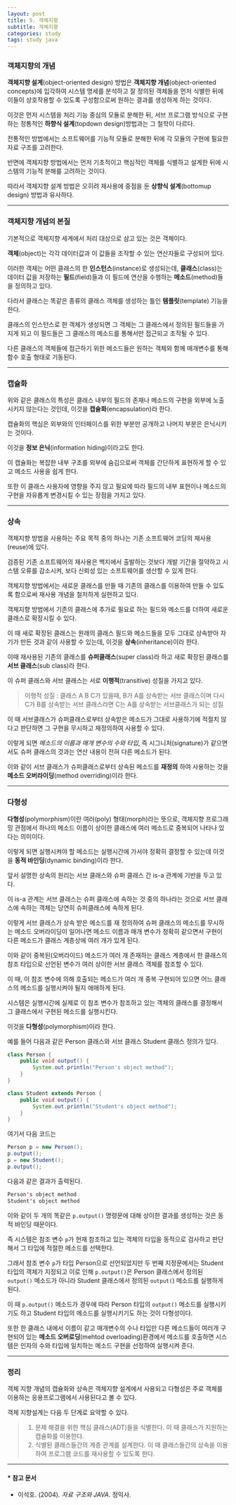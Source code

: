 ```yaml
---
layout: post
title: 5. 객체지향
subtitle: 객체지향
categories: study
tags: study java
---
```


### 객체지향의 개념

**객체지향 설계**(object-oriented design) 방법은 **객체지향 개념**(object-oriented concepts)에 입각하여 시스템 명세를 분석하고 잘 정의된 객체들을 먼저 식별한 뒤에 이들이 상호작용할 수 있도록 구성함으로써 원하는 결과를 생성하게 하는 것이다.

이것은 먼저 시스템을 처리 기능 중심의 모듈로 분해한 뒤, 서브 프로그램 방식으로 구현하는 정통적인 **하향식 설계**(topdown design)방법과는 그 철학이 다르다.

전통적인 방법에서는 소프트웨어를 기능적 모듈로 분해한 뒤에 각 모듈의 구현에 필요한 자료 구조를 고려한다.

반면에 객체지향 방법에서는 먼저 기초적이고 핵심적인 객체를 식별하고 설계한 뒤에 시스템의 기능적 분해를 고려하는 것이다.

따라서 객체지향 설계 방법은 오히려 재사용에 중점을 둔 **상향식 설계**(bottomup design) 방법과 유사하다.

***

### 객체지향 개념의 본질

기본적으로 객체지향 세계에서 처리 대상으로 삼고 있는 것은 객체이다.

**객체**(object)는 각각 데이터값과 이 값들을 조작할 수 있는 연산자들로 구성되어 있다.

이러한 객체는 어떤 클래스의 한 **인스턴스**(instance)로 생성되는데, **클래스**(class)는 데이터 값을 저장하는 **필드**(field)들과 이 필드에 연산을 수행하는 **메소드**(method)들을 정의하고 있다.

다라서 클래스는 똑같은 종류의 클래스 객체를 생성하는 틀인 **템플릿**(template) 기능을 한다.

클래스의 인스턴스로 한 객체가 생성되면 그 객체는 그 클래스에서 정의된 필드들을 가지게 되고 이 필드들은 그 클래스의 메소드를 통해서만 접근되고 조작될 수 있다.

다른 클래스의 객체들에 접근하기 위한 메소드들은 원하는 객체와 함께 매개변수를 통해 함수 호출 형태로 기동된다.

***

### 캡슐화

위와 같은 클래스의 특성은 클래스 내부의 필드의 존재나 메소드의 구현을 외부에 노출시키지 않는다는 것인데, 이것을 **캡슐화**(encapsulation)라 한다.

캡슐화의 핵심은 외부와의 인터페이스를 위한 부분만 공개하고 나머지 부분은 은닉시키는 것이다.

이것을 **정보 은닉**(information hiding)이라고도 한다.

이 캡슐화는 복잡한 내부 구조를 외부에 숨김으로써 객체를 간단하게 표현하게 할 수 있고 메소드 사용을 쉽게 한다.

또한 이 클래스 사용자에 영향을 주지 않고 필요에 따라 필드의 내부 표현이나 메소드의 구현을 자유롭게 변경시킬 수 있는 장점을 가지고 있다.

***

### 상속

객체지향 방법을 사용하는 주요 목적 중의 하나는 기존 소프트웨어 코딩의 재사용(reuse)에 있다.

검증된 기존 소프트웨어의 재사용은 백지에서 출발하는 것보다 개발 기간을 절약하고 시스템 오류를 감소시켜, 보다 신뢰성 있는 소프트웨어를 생산할 수 있게 한다.

객체지향 방법에서는 새로운 클래스를 만들 때 기존의 클래스를 이용하여 만들 수 있도록 함으로써 재사용 개념을 철저하게 실현하고 있다.

객체지향 방법에서 기존의 클래스에 추가로 필요로 하는 필드와 메소드를 더하여 새로운 클래스로 확장시킬 수 있다.

이 때 새로 확장된 클래스는 원래의 클래스 필드와 메소드들을 모두 그대로 상속받아 자기가 만든 것과 같이 사용할 수 있는데, 이것을 **상속**(inheritance)이라 한다.

이때 재사용된 기존의 클래스를 **슈퍼클래스**(super class)라 하고 새로 확장된 클래스를 **서브 클래스**(sub class)라 한다.

이 슈퍼 클래스와 서브 클래스는 서로 **이행적**(transitive) 성질을 가지고 있다.

> 이행적 성질 : 클래스 A B C가 있을때, B가 A를 상속받는 서브 클래스이며 다시 C가 B를 상속받는 서브 클래스라면 C는 A를 상속받는 서브클래스가 되는 성질

이 때 서브클래스가 슈퍼클래스로부터 상속받은 메소드가 그대로 사용하기에 적절치 않다고 판단하면 그 구현을 무시하고 재정의하여 사용할 수 있다.

이렇게 되면 *메소드의 이름과 매개 변수의 수와 타입*, 즉 시그니처(signature)가 같으면서도 슈퍼 클래스의 것과는 연산 내용이 전혀 다른 메소드가 된다.

이와 같이 서브 클래스가 슈퍼클래스로부터 상속된 메소드를 **재정의** 하여 사용하는 것을 **메소드 오버라이딩**(method overriding)이라 한다.

***

### 다형성

**다형성**(polymorphism)이란 여러(poly) 형태(morph)라는 뜻으로, 객체지향 프로그래밍 관점에서 하나의 메소드 이름이 상이한 클래스에 여러 메소드로 중복되어 나타나 있다는 의미이다.

이렇게 되면 실행시켜야 할 메소드는 실행시간에 가서야 정확히 결정할 수 있는데 이것을 **동적 바인딩**(dynamic binding)이라 한다.

앞서 설명한 상속의 원리는 서브 클래스와 슈퍼 클래스 간 is-a 관계에 기반을 두고 있다.

이 is-a 관계는 서브 클래스는 슈퍼 클래스에 속하는 것 중의 하나라는 것으로 서브 클래스에 속하는 객체는 당연히 슈퍼클래스에 속하게 된다.

이렇게 서브 클래스가 상속 받은 메소드를 재 정의하여 슈퍼 클래스의 메소드를 무시하는 메소드 오버라이딩이 일어나면 메소드 이름과 매개 변수가 정확히 같으면서 구현이 다른 메소드가 클래스 계층상에 여러 개가 있게 된다.

이와 같이 중복된(오버라이드) 메소드가 여러 개 존재하는 클래스 계층에서 한 클래스의 참조 타입으로 선언된 변수가 여러 상이한 서브 클래스 객체를 참조할 수 있다.

이 때, 이 참조 변수에 의해 호출되는 메소드가 여러 개 중복 구현되어 있으면 어느 클래스의 메소드를 실행시켜야 될지 애매하게 된다.

시스템은 실행시간에 실제로 이 참조 변수가 참조하고 있는 객체의 클래스를 결정해서 그 클래스에서 구현된 메소드를 실행시킨다.

이것을 **다형성**(polymorphism)이라 한다.

예를 들어 다음과 같은 Person 클래스와 서브 클래스 Student 클래스 정의가 있다.

```java
class Person {
    public void output() { 
        System.out.println("Person's object method");
    }
}

class Student extends Person {
    public void output() {
        System.out.println("Student's object method");
    }
}
```

여기서 다음 코드는

```java
Person p = new Person();
p.output();
p = new Student();
p.output();
```

다음과 같은 결과가 출력된다.

```java
Person's object method
Student's object method
```

이와 같이 두 개의 똑같은 `p.output()` 명령문에 대해 상이한 결과를 생성하는 것은 동적 바인딩 때문이다.

즉 시스템은 참조 변수 `p`가 현재 참조하고 있는 객체의 타입을 동적으로 검사하고 판단해서 그 타입에 적절한 메소드를 선택한다.

그래서 참조 변수 `p`가 타입 Person으로 선언되었지만 두 번째 지정문에서는 Student 타입의 객체가 지정되고 이로 인해 `p.output()`은 Person 클래스에서 정의된 `output()` 메소드가 아니라 Student 클래스에서 정의된 `output(`) 메소드를 실행하게 된다.

이 때 `p.output()` 메소드가 경우에 따라 Person 타입의 `output()` 메소드를 실행시키기도 하고 Student 타입의 메소드를 실행시키기도 하는 것이 다형성이다.

또한 한 클래스 내에서 이름이 같고 매개변수의 수나 타입만 다른 메소드들이 여러개 구현되어 있는 **메소드 오버로딩**(mehtod overloading)환경에서 메소드를 호출하면 시스템은 인자의 수와 타입에 일치하는 메소드 구현을 선정하여 실행시켜 준다.

***

### 정리

객체 지향 개념의 캡슐화와 상속은 객체지향 설계에서 사용되고 다형성은 주로 객체를 이용하는 응용프로그램에서 사용된다고 볼 수 있다.

객체 지향설계는 다음 두 단계로 요약할 수 있다.

> 1. 문제 해결을 위한 핵심 클래스(ADT)들을 식별한다. 이 때 클래스가 지원하는 캡슐화를 이용한다.
> 2. 식별된 클래스들간의 계층 관계를 설계한다. 이 때 클래스들간의 상속을 이용하여 프로그램 코드를 재사용할 수 있도록 한다.

***

#### * 참고 문서
- 이석호. (2004). *자료 구조와 JAVA*. 정익사.
